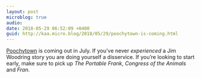 ```yaml
---
layout: post
microblog: true
audio: 
date: 2018-05-29 06:52:09 +0400
guid: http://kaa.micro.blog/2018/05/29/poochytown-is-coming.html
---
```

[Poochytown](http://www.fantagraphics.com/poochytown/) is coming out in July. If you’ve never _experienced_ a Jim Woodring story you are doing yourself a disservice. If you’re looking to start early, make sure to pick up _The Portable Frank_, _Congress of the Animals_ and _Fran_.
